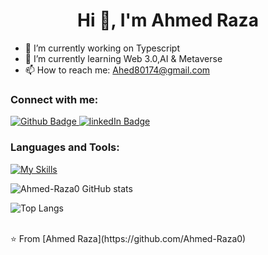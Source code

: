   <h1 align="center">Hi 👋, I'm Ahmed Raza</h1>

- 🔭 I’m currently working on Typescript
- 🌱 I’m currently learning Web 3.0,AI & Metaverse 
- 📫 How to reach me: Ahed80174@gmail.com
  
### Connect with me:
<div id="badges">
  <a href="https://github.com/Ahmed-Raza">
    <img src="https://img.shields.io/badge/Github-white?style=for-the-badge&logo=Github&logoColor=black" alt="Github Badge"/>
  </a>
  <a href="linkedin.com/in/ahmed-raza-6918b72b8">
    <img src="https://img.shields.io/badge/linkedIn-blue?style=for-the-badge&logo=linkedIn&logoColor=black" alt="linkedIn Badge"/>
  </a>
</div>

### Languages and Tools:
[![My Skills](https://skillicons.dev/icons?i=Htlm5,css3,js,ts,py,github,git)](https://skillicons.dev)

![Ahmed-Raza0 GitHub stats](https://github-readme-stats.vercel.app/api?username=Ahmed-Raza0&show_icons=true&theme=dark)

![Top Langs](https://github-readme-stats.vercel.app/api/top-langs/?username=Ahmed-Raza0&theme=dark)


<br>
⭐️ From [Ahmed Raza](https://github.com/Ahmed-Raza0)
